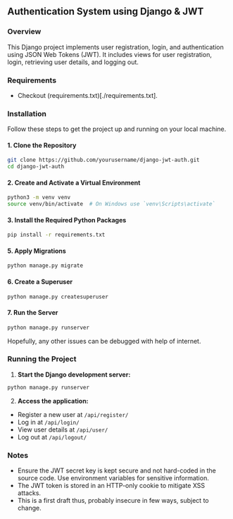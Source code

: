 ## Authentication System using Django & JWT 

### Overview
This Django project implements user registration, login, and authentication using JSON Web Tokens (JWT). It includes views for user registration, login, retrieving user details, and logging out.

### Requirements
- Checkout (requirements.txt)[./requirements.txt].

### Installation

Follow these steps to get the project up and running on your local machine.

#### 1. Clone the Repository

```sh
git clone https://github.com/yourusername/django-jwt-auth.git
cd django-jwt-auth
```

#### 2. Create and Activate a Virtual Environment

```sh
python3 -m venv venv
source venv/bin/activate  # On Windows use `venv\Scripts\activate`
```

#### 3. Install the Required Python Packages

```sh
pip install -r requirements.txt
```

#### 5. Apply Migrations

```sh
python manage.py migrate
```

#### 6. Create a Superuser

```sh
python manage.py createsuperuser
```

#### 7. Run the Server

```sh
python manage.py runserver
```

Hopefully, any other issues can be debugged with help of internet.

### Running the Project

1. **Start the Django development server:**

```sh
python manage.py runserver
```

2. **Access the application:**

- Register a new user at `/api/register/`
- Log in at `/api/login/`
- View user details at `/api/user/`
- Log out at `/api/logout/`

### Notes

- Ensure the JWT secret key is kept secure and not hard-coded in the source code. Use environment variables for sensitive information.
- The JWT token is stored in an HTTP-only cookie to mitigate XSS attacks.
- This is a first draft thus, probably insecure in few ways, subject to change.
